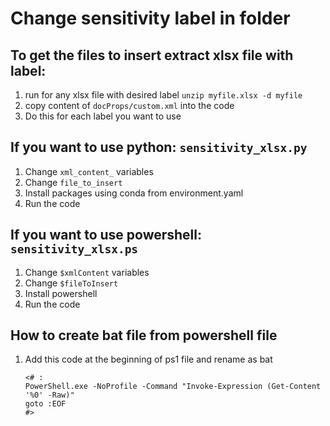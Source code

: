 # Change sensitivity label in folder
## To get the files to insert extract  xlsx file with label:

1. run  for any xlsx file with desired label ```unzip myfile.xlsx -d myfile```
2. copy content of ```docProps/custom.xml``` into the code
3. Do this for each label you want to use

## If you want to use python: ```sensitivity_xlsx.py```

1. Change ```xml_content_``` variables
2. Change ```file_to_insert```
3. Install packages using conda from environment.yaml
4. Run the code

## If you want to use powershell: ```sensitivity_xlsx.ps```

1. Change ```$xmlContent``` variables
2. Change ```$fileToInsert```
3. Install powershell
4. Run the code

## How to create bat file from powershell file

1. Add this code at the beginning of ps1 file and rename as bat
    ```
    <# :
    PowerShell.exe -NoProfile -Command "Invoke-Expression (Get-Content '%0' -Raw)" 
    goto :EOF
    #>
    ```